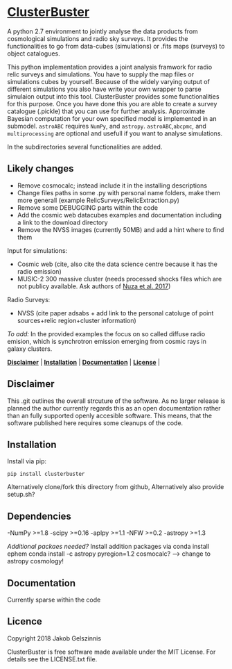 # [ClusterBuster]()

A python 2.7 environment to jointly analyse the data products from cosmological simulations and radio sky surveys. It provides the functionalities to
go from data-cubes (simulations) or .fits maps (surveys) to object catalogues.

This python implementation provides a joint analysis framwork for radio relic surveys and simulations. You have to supply the map files or simulations cubes by yourself.
Because of the widely varying output of different simulations you also have write your own wrapper to parse simulaion output into this tool. ClusterBuster provides some functionalities for this purpose.
Once you have done this you are able to create a survey catalogue (.pickle) that you can use for further analysis. Approximate Bayesian computation for your own specified model is implemented in an submodel.
``astroABC`` requires ``NumPy``, and ``astropy``. ``astroABC``,``abcpmc``, and ``multiprocessing`` are optional and usefull if you want to analyse simulations.

In the subdirectories several functionalities are added.


##  Likely changes
- Remove cosmocalc; instead include it in the installing descriptions
- Change files paths in some .py with personal name folders, make them more generall (example RelicSurveys/RelicExtraction.py)
- Remove some DEBUGGING parts within the code
- Add the cosmic web datacubes examples and documentation including a link to the download directory
- Remove the NVSS images (currently 50MB) and add a hint where to find them

Input for simulations:
- Cosmic web (cite, also cite the data science centre because it has the radio emission)
- MUSIC-2 300 massive cluster (needs processed shocks files which are not publicy available. Ask authors of [Nuza et al. 2017](http://adsabs.harvard.edu/abs/2017MNRAS.470..240N))

Radio Surveys:
- NVSS (cite paper adsabs + add link to the personal catoluge of point sources+relic region+cluster information)


*To add:*
In the provided examples the focus on so called diffuse radio emision, which is synchrotron emission emerging from cosmic rays in galaxy clusters.


**[Disclaimer](#disclaimer)** |
**[Installation](#documentation)** |
**[Documentation](#documentation)** |
**[License](#license)** |

## Disclaimer
This .git outlines the overall strcuture of the software. As no larger release is planned the author currently regards this as an open documentation rather than an
fully supported openly accesible software. This means, that the software published here requires some cleanups of the code.


## Installation
Install via pip:

    pip install clusterbuster

Alternatively clone/fork this directory from  github, 
Alternatively also provide setup.sh?

## Dependencies
-NumPy >=1.8
-scipy >=0.16
-aplpy >=1.1
-NFW   >=0.2
-astropy >=1.3

*Additional packaes needed?*
Install addition packages via
conda install ephem
conda install -c astropy pyregion=1.2 
cosmocalc? --> change to astropy cosmology!



## Documentation
Currently sparse within the code


## Licence
Copyright 2018 Jakob Gelszinnis

ClusterBuster is free software made available under the MIT License. For details see the LICENSE.txt file.
